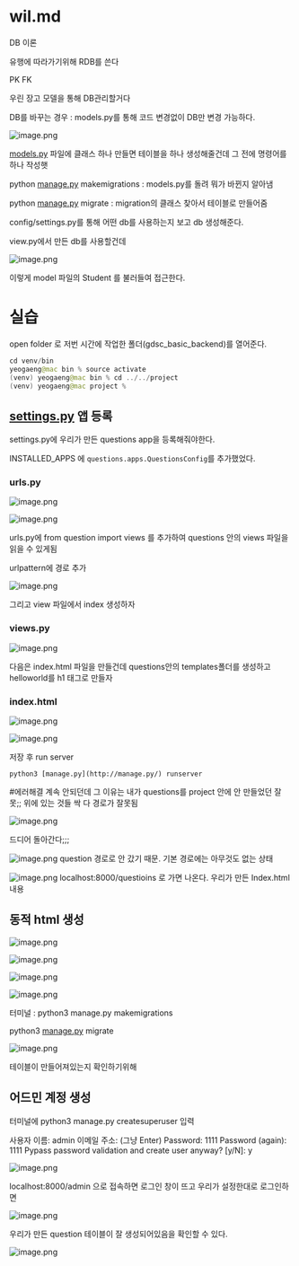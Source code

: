 # wil.md

DB 이론

유행에 따라가기위해 RDB를 쓴다

PK FK

우린 장고 모델을 통해 DB관리할거다

DB를 바꾸는 경우 : models.py를 통해 코드 변경없이 DB만 변경 가능하다. 

![image.png](wil%20md%20118ff3cfbdea80c9a36dd4088d1934e9/image.png)

[models.py](http://models.py) 파일에 클래스 하나 만들면 테이블을 하나 생성해줄건데 그 전에 명령어를 하나 작성햇

python [manage.py](http://manage.py) makemigrations : models.py를 돌려 뭐가 바뀐지 알아냄

python [manage.py](http://manage.py) migrate : migration의 클래스 찾아서 테이블로 만들어줌

config/settings.py를 통해 어떤 db를 사용하는지 보고 db 생성해준다.

view.py에서 만든 db를 사용할건데 

![image.png](wil%20md%20118ff3cfbdea80c9a36dd4088d1934e9/image%201.png)

이렇게 model 파일의 Student 를 불러들여 접근한다.

# 실습

open folder 로 저번 시간에 작업한 폴더(gdsc_basic_backend)를 열어준다.

```java
cd venv/bin
yeogaeng@mac bin % source activate
(venv) yeogaeng@mac bin % cd ../../project
(venv) yeogaeng@mac project % 
```

## [settings.py](http://settings.py/) 앱 등록

settings.py에 우리가 만든 questions app을 등록해줘야한다.

INSTALLED_APPS 에 `questions.apps.QuestionsConfig`를 추가했었다.

### urls.py

![image.png](wil%20md%20118ff3cfbdea80c9a36dd4088d1934e9/image%202.png)

![image.png](wil%20md%20118ff3cfbdea80c9a36dd4088d1934e9/image%203.png)

urls.py에 from question import views 를 추가하여 questions 안의 views 파일을 읽을 수 있게됨

urlpattern에 경로 추가

![image.png](wil%20md%20118ff3cfbdea80c9a36dd4088d1934e9/image%204.png)

그리고 view 파일에서 index 생성하자

### views.py

![image.png](wil%20md%20118ff3cfbdea80c9a36dd4088d1934e9/image%205.png)

다음은 index.html 파일을 만들건데 questions안의 templates폴더를 생성하고 helloworld를 h1 태그로 만들자

### index.html

![image.png](wil%20md%20118ff3cfbdea80c9a36dd4088d1934e9/image%206.png)

![image.png](wil%20md%20118ff3cfbdea80c9a36dd4088d1934e9/image%207.png)

저장 후 run server

`python3 [manage.py](http://manage.py/) runserver`

#에러해결
계속 안되던데 그 이유는 내가 questions를 project 안에 안 만들었던 잘못;;
위에 있는 것들 싹 다 경로가 잘못됨

![image.png](wil%20md%20118ff3cfbdea80c9a36dd4088d1934e9/image%208.png)

드디어 돌아간다;;;

![image.png](wil%20md%20118ff3cfbdea80c9a36dd4088d1934e9/image%209.png)
question 경로로 안 갔기 때문. 기본 경로에는 아무것도 없는 상태

![image.png](wil%20md%20118ff3cfbdea80c9a36dd4088d1934e9/image%2010.png)
localhost:8000/questioins 로 가면 나온다. 우리가 만든 Index.html 내용


## 동적 html 생성

![image.png](wil%20md%20118ff3cfbdea80c9a36dd4088d1934e9/image%2011.png)

![image.png](wil%20md%20118ff3cfbdea80c9a36dd4088d1934e9/image%2012.png)

![image.png](wil%20md%20118ff3cfbdea80c9a36dd4088d1934e9/image%2013.png)

![image.png](wil%20md%20118ff3cfbdea80c9a36dd4088d1934e9/image%2014.png)

터미널 : 
python3 manage.py makemigrations

python3 [manage.py](http://manage.py/) migrate

![image.png](wil%20md%20118ff3cfbdea80c9a36dd4088d1934e9/image%2015.png)

테이블이 만들어져있는지 확인하기위해

## 어드민 계정 생성

터미널에 python3 manage.py createsuperuser 입력

사용자 이름: admin
이메일 주소: (그냥 Enter)
Password: 1111
Password (again): 1111
Pypass password validation and create user anyway? [y/N]: y

![image.png](wil%20md%20118ff3cfbdea80c9a36dd4088d1934e9/image%2016.png)

localhost:8000/admin 으로 접속하면 로그인 창이 뜨고 우리가 설정한대로 로그인하면 

![image.png](wil%20md%20118ff3cfbdea80c9a36dd4088d1934e9/image%2017.png)

우리가 만든 question 테이블이 잘 생성되어있음을 확인할 수 있다.

![image.png](wil%20md%20118ff3cfbdea80c9a36dd4088d1934e9/image%2018.png)
